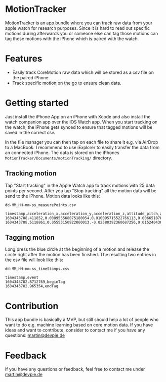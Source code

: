 # MotionTracker

MotionTracker is an app bundle where you can track raw data from your apple watch for research purposes. Since it is hard to read out specific motions during afterwards you or someone else can tag those motions can tag these motions with the iPhone which is paired with the watch.

# Features
- Easily track CoreMotion raw data which will be stored as a csv file on the paired iPhone.
- Track specific motion on the go to ensure clean data.

# Getting started

Just install the iPhone App on an iPhone with Xcode and also install the watch companion app over the iOS Watch app. When you start tracking on the watch, the iPhone gets synced to ensure that tagged motions will be saved in the correct csv. 

In the file manager you can then tap on each file to share it e.g. via AirDrop to a MacBook. I recommend to use iExplorer to easily transfer the data from an connected iPhone. The data is stored on the iPhones ```MotionTracker/Documents/motionTracking/``` directory.

## Tracking motion
Tap "Start tracking" in the Apple Watch app to track motions with 25 data points per second. After you tap "Stop tracking" all the motion data will be send to the iPhone. Motion data looks like this:

```dd-MM_HH-mm-ss_measurePoints.csv```
```csv
timestamp,acceleration_x,acceleration_y,acceleration_z,attitude_pitch,attitude_roll,attitude_yaw,gravity_x,gravity_y,gravity_z,rotation_x,rotation_y,rotation_z
1604343708.411852,0.008955568075180054,0.010095715522766113,0.006651878356933594,0.8483728213445231,0.15813896202164363,-0.07112596823828855,0.10412696748971939,-0.7502055168151855,-0.6529543399810791,-0.026195568963885307,-0.03591288626194,-0.03373078256845474
1604343708.5118861,0.05553150922060013,-0.02580392360687256,0.01524043083190918,0.8561212774376936,0.16072815786246814,-0.06648994440755332,0.10488379001617432,-0.7553062438964844,-0.6469249725341797,-0.3347782492637634,-0.04193262755870819,0.08857255429029465
```

## Tagging motion
Long press the blue circle at the beginning of a motion and release the circle right after the motion has been finished. The resulting two entries in the csv file will look like this:

```dd-MM_HH-mm-ss_timeStamps.csv```
```csv
timestamp,event
1604343782.8712769,beginTag
1604343782.965354,endTag
```

# Contribution

This app bundle is basically a MVP, but still should help a lot of people who want to do e.g. machine learning based on core motion data. If you have ideas and want to contribute, consider to contact me if you have any questions: martin@devpie.de

# Feedback

If you have any questions or feedback, feel free to contact me under martin@devpie.de